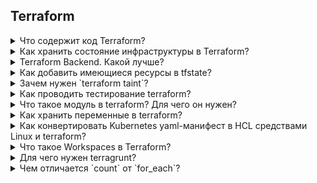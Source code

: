 ## Terraform



<details>
  <summary>Что содержит код Terraform?</summary>

Ресурсы облачного провайдера, а также провижининг для создаваемых ресурсов.

</details>


<details>
  <summary>Как хранить состояние инфраструктуры в Terraform?</summary>

Например, можно хранить tfstate в git-репозитории команды. Другой вариант - хранить в специализированном Terraform Backend.

</details>



<details>
  <summary>Terraform Backend. Какой лучше?</summary>

Зависит от требованиям к хранению состояния.

- AWS S3 — Standard (с блокировкой через DynamoDB). Сохраняет состояние в виде заданного ключа в заданном сегменте на Amazon S3. Этот бэкэнд также поддерживает блокировку состояния и проверку согласованности через DynamoDB.

- terraform enterprise — Standard (без блокировки).

- etcd — Standard (без блокировки). Сохраняет состояние в etcd 2.x по заданному пути.

- etcdv3 — Standard (с блокировкой). Сохраняет состояние в хранилище etcd в виде K/V с заданным префиксом.

- gcs — Standard (с блокировкой). Сохраняет состояние как объект в настраиваемом префиксе в заданном сегменте в Google Cloud Storage (GCS). Этот бэкэнд также поддерживает блокировку состояния.

- Gitlab Terraform state (с блокировкой). Хранит состояние в Gitlab Terraform state хранилище, используя HTTP протокол и права Gitlab для доступа.

Существуют также и другие Backend для Terraform.

</details>



<details>
  <summary>Как добавить имеющиеся ресурсы в tfstate?</summary>

```
terraform import [options] ADDRESS ID
```
1. Например, создаем директорию и инициализируем будущую инфраструктуру:
```
mkdir terraform-test
cd terraform-test
terraform init
vi main.tf
```
2. Добавляем в файл main.tf следующий код:
```
provider "aws" {
  region = "us-west-1"
  profile = "tyx-local"
}
resource "aws_s3_bucket" "sample_bucket" {
  bucket = "tyx-local-bucket"
  acl = "public"
}
```
3. Выполняем импорт ресурса:
```
terraform import aws_s3_bucket.sample_bucket tyx-local-bucket
```

</details>



<details>
  <summary>Зачем нужен `terraform taint`?</summary>

Команда `terraform taint` пометит ресурс инфраструктуры, который будет удален и заново создан при следующем применении команды `terraform apply`. 

</details>



<details>
  <summary>Как проводить тестирование terraform?</summary>

`terraforn plan` выполнит проверку действующего кода. Работу с облачными ресурсами выполнит 

</details>



<details>
  <summary>Что такое модуль в terraform? Для чего он нужен?</summary>

Модуль в Terraform - пакет конфигурации Terraform, который можно использовать при повторной конфигурации компонентов инфраструктуры, а также базовой организации кода Terraform в директориях. При подключения модуля, ему даётся имя.

</details>



<details>
  <summary>Как хранить переменные в terraform?</summary>

*main.tf* - основной конфигурационный файл, описывающий какие инстансы необходимо создать.
*variables.tf* - конфигурация с описанием переменных и значениями по-умолчанию. Если значения по-умолчанию не задано, то они являются обязательными.
*terraform.tfvars* - конфигурация со значениями переменных. Часто является секретным файлом, поэтому нужно с осторожностью пушить в публичные репозитарии.
*outputs.tf* - описание выходных переменных. Необязательный файл, но очень удобно выделять нужные параметры из созданного инстанса, например IP созданного в облаке инстанса.

</details>



<details>
  <summary>Как конвертировать Kubernetes yaml-манифест в HCL средствами Linux и terraform?</summary>

Например:
```
echo 'yamldecode(file("filename.yaml"))' | terraform console
```

</details>



<details>
  <summary>Что такое Workspaces в Terraform?</summary>

[Workspaces](https://developer.hashicorp.com/terraform/language/state/workspaces#using-workspaces) в Terraform - это возможность управления state файлами. Workspace содержит все что необходимо для управления набором инфраструктуры, а отдельные рабочие области функционируют как полностью отдельные рабочие каталоги. С помощью Workspaces возможно управлять несколькими средами инфраструктуры.

</details>



<details>
  <summary>Для чего нужен terragrunt?</summary>

Terragrunt — это обертка для Terraform, позволяющая решать проблемы, связанные с масштабированием и переиспользованием кода для настройки инфраструктуры. Он позволяет повторно использовать конфигурационные параметры и поддерживает многоуровневые конфигурации и зависимости.

</details>



<details>
  <summary>Чем отличается `count` от `for_each`?</summary>

`count` — это итерация по списку, который содержит целочисленные элементы, `for_each` — это итерация по корневым ключам словаря, которые могут содержать данные любого типа.

```
resource "aws_instance" "web" {
  count = 3
 
  instance_type = "t2.micro"
  ami           = data.aws_ami.debian_buster.id
  tags = {
    Name = "WebServer-${count.index + 1}"
  }
}
```
Описание ресурса выше создаст 3 одинаковых EC2 инстанса, изменив имя с указанием номера текущего состояния счётчика. `count` начинает отсчет с 0, поэтому чтобы 1 EC2 инстанс был с индексом 1 в имени ему прибавили `1`.

```
resource "aws_instance" "server" {
  for_each = {
    web = { type = "t2.micro", public_ip = true },
    db  = { type = "m5.large", public_ip = false }
  }
 
  instance_type = each.value["type"]
  ami           = data.aws_ami.debian_buster.id
  associate_public_ip_address = each.value["public_ip"]
  tags = {
    Name = "each.key"
  }
}
```
Ресурс выше создаст 2 EC2 инстанса с итерацией по ключам `each.key` и использовав значения вложенных словарей в конфигурации EC2.

</details>
